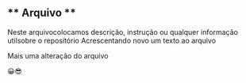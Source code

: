 ## ** Arquivo **
Neste arquivocolocamos descrição, instrução ou qualquer informação utilsobre o repositório
Acrescentando novo um texto ao arquivo


Mais uma alteração do arquivo

😀😎